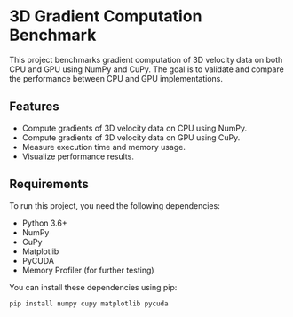 # 3D Gradient Computation Benchmark

This project benchmarks gradient computation of 3D velocity data on both CPU and GPU using NumPy and CuPy. The goal is to validate and compare the performance between CPU and GPU implementations.

## Features

- Compute gradients of 3D velocity data on CPU using NumPy.
- Compute gradients of 3D velocity data on GPU using CuPy.
- Measure execution time and memory usage.
- Visualize performance results.

## Requirements

To run this project, you need the following dependencies:

- Python 3.6+
- NumPy
- CuPy
- Matplotlib
- PyCUDA
- Memory Profiler (for further testing)

You can install these dependencies using pip:

```bash
pip install numpy cupy matplotlib pycuda
